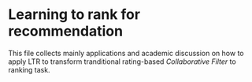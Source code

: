 Learning to rank for recommendation
===================================

This file collects mainly applications and academic discussion on how to apply LTR to transform tranditional rating-based *Collaborative Filter* to ranking task.

